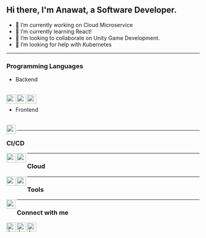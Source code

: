 ## Hi there, I'm Anawat, a Software Developer.

- 🔭 I’m currently working on Cloud Microservice
- 🌱 I’m currently learning React!
- 👯 I’m looking to collaborate on Unity Game Development.
- 🤔 I’m looking for help with Kubernetes

---

### Programming Languages

- Backend

<br />

<img align="left" height="24" width="24" src="https://cdn.jsdelivr.net/npm/simple-icons@v3/icons/csharp.svg" />
<img align="left" height="24" width="24" src="https://cdn.jsdelivr.net/npm/simple-icons@v3/icons/dot-net.svg" />
<img align="left" height="24" width="24" src="https://cdn.jsdelivr.net/npm/simple-icons@v3/icons/go.svg" />

<br />

- Frontend

<br />

<img align="left" height="24" width="24" src="https://cdn.jsdelivr.net/npm/simple-icons@v3/icons/react.svg" />

---

### CI/CD

<img align="left" height="24" width="24" src="https://cdn.jsdelivr.net/npm/simple-icons@v3/icons/azuredevops.svg" />
<img align="left" height="24" width="24" src="https://cdn.jsdelivr.net/npm/simple-icons@v3/icons/githubactions.svg" />

---

### Cloud

<img align="left" height="24" width="24" src="https://cdn.jsdelivr.net/npm/simple-icons@v3/icons/microsoftazure.svg" />
<img align="left" height="24" width="24" src="https://cdn.jsdelivr.net/npm/simple-icons@v3/icons/amazonaws.svg" />

---

### Tools

<img align="left" height="24" width="24" src="https://cdn.jsdelivr.net/npm/simple-icons@v3/icons/visualstudiocode.svg" />

---

### Connect with me

<a href="https://www.linkedin.com/in/anawatse/">
  <img align="left" alt="Anawat | LinkdeIn" height="24" width="24" src="https://cdn.jsdelivr.net/npm/simple-icons@v3/icons/linkedin.svg" />
</a>
<a href="https://twitter.com/anawatmuangjai">
  <img align="left" alt="Anawat | Twitter" height="24" width="24" src="https://cdn.jsdelivr.net/npm/simple-icons@v3/icons/twitter.svg" />
</a>
<a href="https://www.instagram.com/anawat.mu/">
  <img align="left" alt="Anawat | Instagram" height="24" width="24" src="https://cdn.jsdelivr.net/npm/simple-icons@v3/icons/instagram.svg" />
</a>
